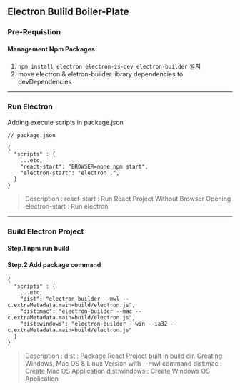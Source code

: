 ## Electron Bulild Boiler-Plate

### Pre-Requistion

#### Management Npm Packages

1. `npm install electron electron-is-dev electron-builder` 설치
2. move electron & eletron-builder library dependencies to devDependencies

---

### Run Electron

Adding execute scripts in package.json

```
// package.json

{
  "scripts" : {
    ...etc,
    "react-start": "BROWSER=none npm start",
    "electron-start": "electron .",
  }
}
```

> Description :
> react-start : Run React Project Without Browser Opening
> electron-start : Run electron

---

### Build Electron Project

#### Step.1 npm run build

#### Step.2 Add package command

```
{
  "scripts" : {
    ...etc,
    "dist": "electron-builder --mwl --c.extraMetadata.main=build/electron.js",
    "dist:mac": "electron-builder --mac --c.extraMetadata.main=build/electron.js",
    "dist:windows": "electron-builder --win --ia32 --c.extraMetadata.main=build/electron.js"
  }
}
```

> Description :
> dist : Package React Project built in build dir. Creating Windows, Mac OS & Linux Version with --mwl command
> dist:mac : Create Mac OS Application
> dist:windows : Create Windows OS Application
